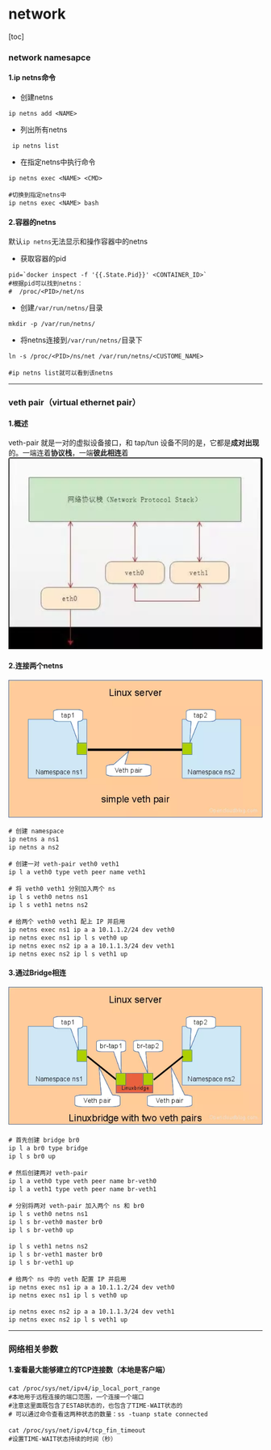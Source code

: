 # network
[toc]
### network namesapce
#### 1.ip netns命令
* 创建netns
```shell
ip netns add <NAME>
```
* 列出所有netns
```shell
 ip netns list
```
* 在指定netns中执行命令
```shell
ip netns exec <NAME> <CMD>

#切换到指定netns中
ip netns exec <NAME> bash
```

#### 2.容器的netns
默认`ip netns`无法显示和操作容器中的netns
* 获取容器的pid
```shell
pid=`docker inspect -f '{{.State.Pid}}' <CONTAINER_ID>`
#根据pid可以找到netns：
#  /proc/<PID>/net/ns
```
* 创建`/var/run/netns/`目录
```shell
mkdir -p /var/run/netns/
```

* 将netns连接到`/var/run/netns/`目录下
```shell
ln -s /proc/<PID>/ns/net /var/run/netns/<CUSTOME_NAME>

#ip netns list就可以看到该netns
```

***

### veth pair（virtual ethernet pair）
#### 1.概述
veth-pair 就是一对的虚拟设备接口，和 tap/tun 设备不同的是，它都是**成对出现**的。一端连着**协议栈**，一端**彼此相连**着
![](./imgs/network_01.png)

#### 2.连接两个netns
![](./imgs/network_02.png)
```shell
# 创建 namespace
ip netns a ns1
ip netns a ns2

# 创建一对 veth-pair veth0 veth1
ip l a veth0 type veth peer name veth1

# 将 veth0 veth1 分别加入两个 ns
ip l s veth0 netns ns1
ip l s veth1 netns ns2

# 给两个 veth0 veth1 配上 IP 并启用
ip netns exec ns1 ip a a 10.1.1.2/24 dev veth0
ip netns exec ns1 ip l s veth0 up
ip netns exec ns2 ip a a 10.1.1.3/24 dev veth1
ip netns exec ns2 ip l s veth1 up
```

#### 3.通过Bridge相连
![](./imgs/network_03.png)
```shell
# 首先创建 bridge br0
ip l a br0 type bridge
ip l s br0 up

# 然后创建两对 veth-pair
ip l a veth0 type veth peer name br-veth0
ip l a veth1 type veth peer name br-veth1

# 分别将两对 veth-pair 加入两个 ns 和 br0
ip l s veth0 netns ns1
ip l s br-veth0 master br0
ip l s br-veth0 up

ip l s veth1 netns ns2
ip l s br-veth1 master br0
ip l s br-veth1 up

# 给两个 ns 中的 veth 配置 IP 并启用
ip netns exec ns1 ip a a 10.1.1.2/24 dev veth0
ip netns exec ns1 ip l s veth0 up

ip netns exec ns2 ip a a 10.1.1.3/24 dev veth1
ip netns exec ns2 ip l s veth1 up
```

***

### 网络相关参数

#### 1.查看最大能够建立的TCP连接数（本地是客户端）
```shell
cat /proc/sys/net/ipv4/ip_local_port_range
#本地用于远程连接的端口范围，一个连接一个端口
#注意这里面既包含了ESTAB状态的，也包含了TIME-WAIT状态的
# 可以通过命令查看这两种状态的数量：ss -tuanp state connected

cat /proc/sys/net/ipv4/tcp_fin_timeout
#设置TIME-WAIT状态持续的时间（秒）
```
